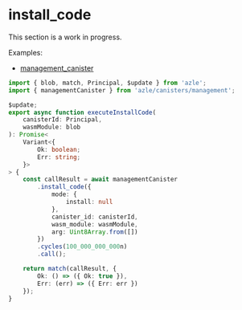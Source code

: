 # install_code

This section is a work in progress.

Examples:

-   [management_canister](https://github.com/demergent-labs/azle/tree/main/examples/management_canister)

```typescript
import { blob, match, Principal, $update } from 'azle';
import { managementCanister } from 'azle/canisters/management';

$update;
export async function executeInstallCode(
    canisterId: Principal,
    wasmModule: blob
): Promise<
    Variant<{
        Ok: boolean;
        Err: string;
    }>
> {
    const callResult = await managementCanister
        .install_code({
            mode: {
                install: null
            },
            canister_id: canisterId,
            wasm_module: wasmModule,
            arg: Uint8Array.from([])
        })
        .cycles(100_000_000_000n)
        .call();

    return match(callResult, {
        Ok: () => ({ Ok: true }),
        Err: (err) => ({ Err: err })
    });
}
```

